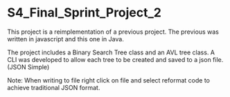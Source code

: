 # S4_Final_Sprint_Project_2

This project is a reimplementation of a previous project. The previous was written in javascript and this one in Java.

The project includes a Binary Search Tree class and an AVL tree class.
A CLI was developed to allow each tree to be created and saved to a json file. (JSON Simple)

Note: When writing to file right click on file and select reformat code to achieve traditional JSON format.
